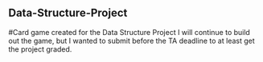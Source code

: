 ## Data-Structure-Project
#Card game created for the Data Structure Project 
I will continue to build out the game, but I wanted to submit before the TA deadline to at least get the project graded.
